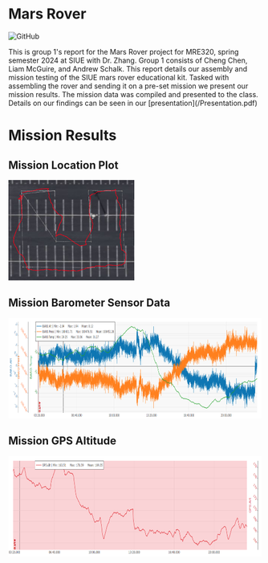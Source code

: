 # Mars Rover
<p>
  <img alt="GitHub" src="https://img.shields.io/github/license/andrewschalk/MarsRover"/>
</p>
This is group 1's report for the Mars Rover project for MRE320, spring semester 2024 at SIUE with Dr. Zhang. Group 1 consists of Cheng Chen, Liam McGuire, and Andrew Schalk. This report details our assembly and mission testing of the SIUE mars rover educational kit. Tasked with assembling the rover and sending it on a pre-set mission we present our mission results. The mission data was compiled and presented to the class. Details on our findings can be seen in our [presentation](/Presentation.pdf)

# Mission Results

## Mission Location Plot

<img src="/Photos/MissionPlot.png" alt="Mission Location Plot" style="height: 200px;"/>

## Mission Barometer Sensor Data

<img src="/Photos/BaroData.png" alt="Mission Barometer Sensor Data" style="height: 200px;"/>

## Mission GPS Altitude

<img src="/Photos/GPSData.png" alt="Mission GPS Altitude" style="height: 200px;"/>
